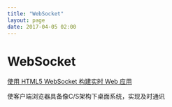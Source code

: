 ```yaml
---
title: "WebSocket"
layout: page
date: 2017-04-05 02:00
---
```


# WebSocket

[使用 HTML5 WebSocket 构建实时 Web 应用](https://www.ibm.com/developerworks/cn/web/1112_huangxa_websocket/index.html)

使客户端浏览器具备像C/S架构下桌面系统，实现及时通讯

